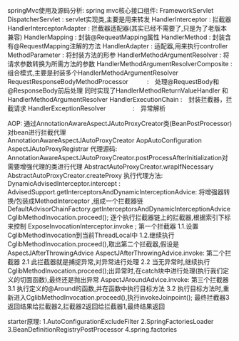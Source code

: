 springMvc使用及源码分析:
    spring mvc核心接口组件:
        FrameworkServlet
        DispatcherServlet                       :  servlet实现类,主要是用来转发
        HandlerInterceptor                      :  拦截器
        HandlerInterceptorAdapter               :  拦截器适配器(其实已经不需要了,只是为了老版本兼容)
        HandlerMapping                          :  封装@RequeatMapping属性
        HandlerMethod                           :  封装含有@RequestMapping注解的方法
        HandlerAdapter                          :  适配器,用来执行controller
        MethodParameter                         :  将封装方法的形参
        HandlerMethodArgumentResolver           :  将请求参数转换为所需方法的参数
        HandlerMethodArgumentResolverComposite  :  组合模式,主要是封装多个HandlerMethodArgumentResolver
        RequestResponseBodyMethodProcessor　　　:　处理@RequestBody和@ResponseBody前后处理
            同时实现了HandlerMethodReturnValueHandler 和 HandlerMethodArgumentResolver
        HandlerExecutionChain                   :　封装拦截器，拦截请求
        HandlerExceptionResolver　　　　        :　异常解析

AOP:
    通过AnnotationAwareAspectJAutoProxyCreator类(BeanPostProcessor)对bean进行拦截代理     
    AnnotationAwareAspectJAutoProxyCreator
    AopAutoConfiguration
    AspectJAutoProxyRegistrar
代理源码:
    AnnotationAwareAspectJAutoProxyCreator.postProcessAfterInitialization对需要增强代理的类进行代理
        AbstractAutoProxyCreator.wrapIfNecessary
            AbstractAutoProxyCreator.createProxy
执行代理方法:
    DynamicAdvisedInterceptor.intercept : 
        AdvisedSupport.getInterceptorsAndDynamicInterceptionAdvice: 将增强器转换/包装成MethodInterceptor ,组成一个拦截器链
            DefaultAdvisorChainFactory.getInterceptorsAndDynamicInterceptionAdvice
        CglibMethodInvocation.proceed(); 逐个执行拦截器链上的拦截器,根据索引下标来控制
            ExposeInvocationInterceptor.invoke ; 第一个拦截器
                1.1.设置CglibMethodInvocation到当前ThreadLocal中
                1.2.继续执行CglibMethodInvocation.proceed(),取出第二个拦截器,假设是AspectJAfterThrowingAdvice
            AspectJAfterThrowingAdvice.invoke: 第二个拦截器
                2.1 此拦截器就是捕捉异常,对异常进行处理
                2.2 当无异常时,继续执行CglibMethodInvocation.proceed();出异常时,在catch块中进行处理(执行我们定义的切面函数),最终还是抛出异常
            AspectJAroundAdvice.invoke: 第三个拦截器
                3.1 执行定义的@Around的函数,并在函数中执行目标方法
                3.2 执行目标方法时,重新进入CglibMethodInvocation.proceed(),执行invokeJoinpoint();
            最终拦截器3返回结果给拦截器2,拦截器2返回给拦截器1,最终结果返回

starter原理:
    1.AutoConfigurationExcludeFilter
    2.SpringFactoriesLoader
    3.BeanDefinitionRegistryPostProcessor
    4.spring.factories
